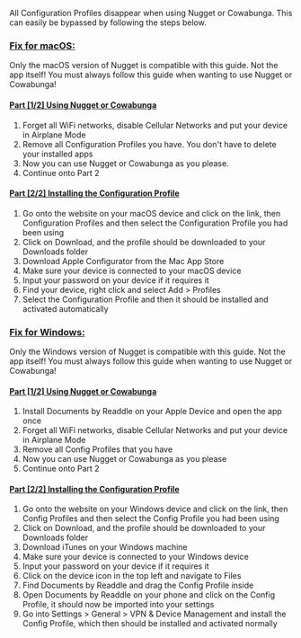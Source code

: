All Configuration Profiles disappear when using Nugget or Cowabunga. This can easily be bypassed by following the steps below.

### [Fix for macOS:](accent://)
Only the macOS version of Nugget is compatible with this guide. Not the app itself! You must always follow this guide when wanting to use Nugget or Cowabunga!

#### [Part [1/2] Using Nugget or Cowabunga](accent://)
1. Forget all WiFi networks, disable Cellular Networks and put your device in Airplane Mode
2. Remove all Configuration Profiles you have. You don't have to delete your installed apps
3. Now you can use Nugget or Cowabunga as you please.
4. Continue onto Part 2


#### [Part [2/2] Installing the Configuration Profile](accent://)
1. Go onto the website on your macOS device and click on the link, then Configuration Profiles and then select the Configuration Profile you had been using
2. Click on Download, and the profile should be downloaded to your Downloads folder
3. Download Apple Configurator from the Mac App Store
4. Make sure your device is connected to your macOS device
5. Input your password on your device if it requires it
6. Find your device, right click and select Add > Profiles
7. Select the Configuration Profile and then it should be installed and activated automatically

### [Fix for Windows:](accent://)
Only the Windows version of Nugget is compatible with this guide. Not the app itself! You must always follow this guide when wanting to use Nugget or Cowabunga!

#### [Part [1/2] Using Nugget or Cowabunga](accent://)
1. Install Documents by Readdle on your Apple Device and open the app once
2. Forget all WiFi networks, disable Cellular Networks and put your device in Airplane Mode
3. Remove all Config Profiles that you have
4. Now you can use Nugget or Cowabunga as you please
5. Continue onto Part 2

#### [Part [2/2] Installing the Configuration Profile](accent://)
1. Go onto the website on your Windows device and click on the link, then Config Profiles and then select the Config Profile you had been using
2. Click on Download, and the profile should be downloaded to your Downloads folder
3. Download iTunes on your Windows machine
4. Make sure your device is connected to your Windows device
5. Input your password on your device if it requires it
6. Click on the device icon in the top left and navigate to Files
7. Find Documents by Readdle and drag the Config Profile inside
8. Open Documents by Readdle on your phone and click on the Config Profile, it should now be imported into your settings
9. Go into Settings > General > VPN & Device Management and install the Config Profile, which then should be installed and activated normally
